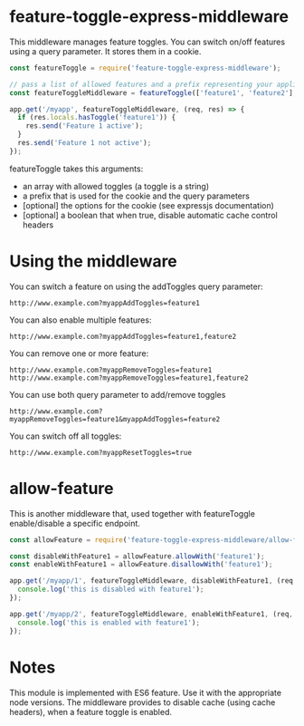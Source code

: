feature-toggle-express-middleware
=================================
This middleware manages feature toggles. You can switch on/off features using a query parameter. It stores them in a cookie.
```js
const featureToggle = require('feature-toggle-express-middleware');

// pass a list of allowed features and a prefix representing your application
const featureToggleMiddleware = featureToggle(['feature1', 'feature2'], 'myapp');

app.get('/myapp', featureToggleMiddleware, (req, res) => {
  if (res.locals.hasToggle('feature1')) {
    res.send('Feature 1 active');
  }
  res.send('Feature 1 not active');
});
```

featureToggle takes this arguments:
* an array with allowed toggles (a toggle is a string)
* a prefix that is used for the cookie and the query parameters
* [optional] the options for the cookie (see expressjs documentation)
* [optional] a boolean that when true, disable automatic cache control headers

Using the middleware
====================
You can switch a feature on using the addToggles query parameter:
```
http://www.example.com?myappAddToggles=feature1
```
You can also enable multiple features:
```
http://www.example.com?myappAddToggles=feature1,feature2
```
You can remove one or more feature:
```
http://www.example.com?myappRemoveToggles=feature1
http://www.example.com?myappRemoveToggles=feature1,feature2
```
You can use both query parameter to add/remove toggles
```
http://www.example.com?myappRemoveToggles=feature1&myappAddToggles=feature2
```
You can switch off all toggles:
```
http://www.example.com?myappResetToggles=true
```

allow-feature
=============
This is another middleware that, used together with featureToggle enable/disable a specific endpoint.
```js
const allowFeature = require('feature-toggle-express-middleware/allow-feature');

const disableWithFeature1 = allowFeature.allowWith('feature1');
const enableWithFeature1 = allowFeature.disallowWith('feature1');

app.get('/myapp/1', featureToggleMiddleware, disableWithFeature1, (req, res) => {
  console.log('this is disabled with feature1');
});

app.get('/myapp/2', featureToggleMiddleware, enableWithFeature1, (req, res) => {
  console.log('this is enabled with feature1');
});
```

Notes
=====
This module is implemented with ES6 feature. Use it with the appropriate node versions.
The middleware provides to disable cache (using cache headers), when a feature toggle is enabled.
